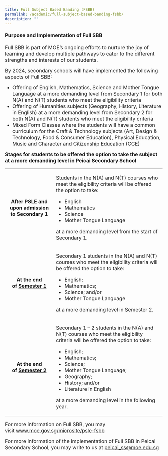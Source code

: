 ```yaml
---
title: Full Subject Based Banding (FSBB)
permalink: /academic/full-subject-based-banding-fsbb/
description: ""
---
```

<h4><strong><font size="3">Purpose and Implementation of Full SBB</font></strong></h4>
<p><font size="3">Full SBB is part of MOE&rsquo;s ongoing efforts to nurture the joy of learning and develop multiple pathways to cater to the different strengths and interests of our students.</font></p>
<p><font size="3">By 2024, secondary schools will have implemented the following aspects of Full SBB:</font></p>
<ul>
<li><font size="3">Offering of English, Mathematics, Science and Mother Tongue Language at a more demanding level from Secondary 1 for both N(A) and N(T) students who meet the eligibility criteria</font></li>
<li><font size="3">Offering of Humanities subjects (Geography, History, Literature in English) at a more demanding level from Secondary 2 for both N(A) and N(T) students who meet the eligibility criteria</font></li>
<li><font size="3">Mixed Form Classes where the students will have a common curriculum for the Craft &amp; Technology subjects (Art, Design &amp; Technology, Food &amp; Consumer Education), Physical Education, Music and Character and Citizenship Education (CCE)</font></li>
</ul>
<p><font size="3"><strong>Stages for students to be offered the option to take the subject at a more demanding level in Peicai Secondary School</strong></font></p>
<table>
<tbody>
<tr>
<td width="180">
<p style="text-align: center;"><font size="3"><strong>After PSLE and upon admission to Secondary 1</strong></font></p>
</td>
<td width="522">
<p><font size="3">Students in the N(A) and N(T) courses who meet the eligibility criteria will be offered the option to take:</font></p>
<ul>
	<li><font size="3">English</font></li>
	<li><font size="3">Mathematics</font></li>
	<li><font size="3">Science</font></li>
	<li><font size="3">Mother Tongue Language</font></li>
</ul>
	<p><font size="3">at a more demanding level from the start of Secondary 1.</font></p>
</td>
</tr>
<tr>
<td width="180">
<p style="text-align: center;"><font size="3"><strong>At the end of&nbsp;<u>Semester 1</u></strong></font></p>
</td>
<td width="522">
<p><font size="3">Secondary 1 students in the N(A) and N(T) courses who meet the eligibility criteria will be offered the option to take:</font></p>
<ul>
	<li><font size="3">English;</font></li>
	<li><font size="3">Mathematics;</font></li>
	<li><font size="3">Science; and/or</font></li>
	<li><font size="3">Mother Tongue Language</font></li>
</ul>
	<p><font size="3">at a more demanding level in Semester 2.</font></p>
</td>
</tr>
<tr>
<td width="180">
	<p style="text-align: center;"><font size="3"><strong>At the end of&nbsp;<u>Semester 2</u></font></strong></p>
</td>
<td width="522">
<p><font size="3">Secondary 1 &ndash; 2 students in the N(A) and N(T) courses who meet the eligibility criteria will be offered the option to take:</font></p>
<ul>
	<li><font size="3">English;</font></li>
<li><font size="3">Mathematics;</font></li>
<li><font size="3">Science;</font></li>
<li><font size="3">Mother Tongue Language;</font></li>
<li><font size="3">Geography;</font></li>
<li><font size="3">History; and/or</font></li>
<li><font size="3">Literature in English</font></li>
</ul>
	<p><font size="3">at a more demanding level in the following year.</font></p>
</td>
</tr>
</tbody>
</table>
<p><font size="3">For more information on Full SBB, you may visit&nbsp;<a href="http://www.moe.gov.sg/microsite/psle-fsbb">www.moe.gov.sg/microsite/psle-fsbb</a></font></p>
<p><font size="3">For more information of the implementation of Full SBB in Peicai Secondary School, you may write to us at&nbsp;<a href="mailto:peicai_ss@moe.edu.sg">peicai_ss@moe.edu.sg</a></font></p>